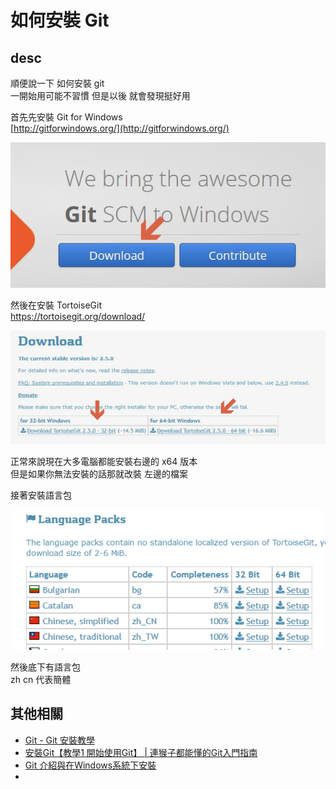 # 如何安裝 Git

## desc

順便說一下 如何安裝 git  
一開始用可能不習慣 但是以後 就會發現挺好用

首先先安裝 Git for Windows  
[http://gitforwindows.org/](http://gitforwindows.org/)

![git001](img/git001.jpg)

然後在安裝 TortoiseGit  
https://tortoisegit.org/download/

![git002](img/git002.jpg)

正常來說現在大多電腦都能安裝右邊的 x64 版本  
但是如果你無法安裝的話那就改裝 左邊的檔案

接著安裝語言包

![git003](img/git003.jpg)

然後底下有語言包  
zh cn 代表簡體


## 其他相關

* [Git - Git 安裝教學](https://git-scm.com/book/zh-tw/v2/%E9%96%8B%E5%A7%8B-Git-%E5%AE%89%E8%A3%9D%E6%95%99%E5%AD%B8)
* [安裝Git【教學1 開始使用Git】 | 連猴子都能懂的Git入門指南](https://backlog.com/git-tutorial/tw/intro/intro2_1.html)
* [Git 介紹與在Windows系統下安裝](https://progressbar.tw/posts/1)
* 
